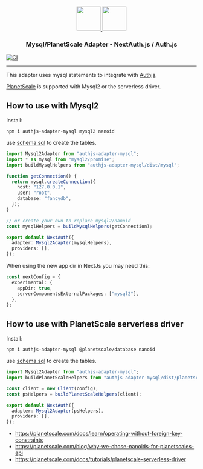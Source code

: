 <p align="center">
  <br/>
  <a href="https://authjs.dev" target="_blank">
    <img height="64px" src="https://authjs.dev/img/logo/logo-sm.png" />
  </a>
  <a href="https://github.com/sidorares/node-mysql2#readme" target="_blank">
    <img height="64px" src="https://www.mysql.com/common/logos/logo-mysql-170x115.png"/>
  </a>
  <h3 align="center"><b>Mysql/PlanetScale Adapter</b> - NextAuth.js / Auth.js</a></h3>
</p>

[![CI](https://github.com/roelandmoors/authjs-adapter-mysql2/actions/workflows/test.yml/badge.svg)](https://github.com/roelandmoors/authjs-adapter-mysql2/actions/workflows/test.yml)

---

This adapter uses mysql statements to integrate with [Authjs](https://authjs.dev/).

[PlanetScale](https://planetscale.com/) is supported with Mysql2 or the serverless driver.

## How to use with Mysql2

Install:

```
npm i authjs-adapter-mysql mysql2 nanoid
```

use [schema.sql](schema.sql) to create the tables.

```ts
import Mysql2Adapter from "authjs-adapter-mysql";
import * as mysql from "mysql2/promise";
import buildMysqlHelpers from "authjs-adapter-mysql/dist/mysql";

function getConnection() {
  return mysql.createConnection({
    host: "127.0.0.1",
    user: "root",
    database: "fancydb",
  });
}

// or create your own to replace mysql2/nanoid
const mysqlHelpers = buildMysqlHelpers(getConnection);

export default NextAuth({
  adapter: Mysql2Adapter(mysqlHelpers),
  providers: [],
});
```

When using the new app dir in NextJs you may need this:

```ts
const nextConfig = {
  experimental: {
    appDir: true,
    serverComponentsExternalPackages: ["mysql2"],
  },
};
```

## How to use with PlanetScale serverless driver

Install:

```
npm i authjs-adapter-mysql @planetscale/database nanoid
```

use [schema.sql](schema.sql) to create the tables.

```ts
import Mysql2Adapter from "authjs-adapter-mysql";
import buildPlanetScaleHelpers from "authjs-adapter-mysql/dist/planetscale";

const client = new Client(config);
const psHelpers = buildPlanetScaleHelpers(client);

export default NextAuth({
  adapter: Mysql2Adapter(psHelpers),
  providers: [],
});
```

- https://planetscale.com/docs/learn/operating-without-foreign-key-constraints
- https://planetscale.com/blog/why-we-chose-nanoids-for-planetscales-api
- https://planetscale.com/docs/tutorials/planetscale-serverless-driver
